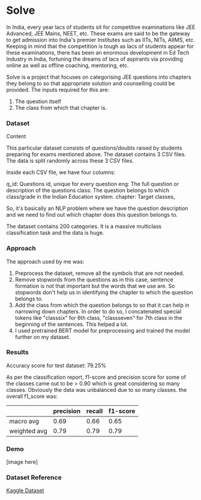 # Solve

In India, every year lacs of students sit for competitive examinations like JEE Advanced, JEE Mains, NEET, etc. These exams are said to be the gateway to get admission into India's premier Institutes such as IITs, NITs, AIIMS, etc. Keeping in mind that the competition is tough as lacs of students appear for these examinations, there has been an enormous development in Ed Tech Industry in India, fortuning the dreams of lacs of aspirants via providing online as well as offline coaching, mentoring, etc. 

Solve is a project that focuses on categorising JEE questions into chapters they belong to so that appropriate solution and counselling could be provided.
The inputs required for this are:
1. The question itself
2. The class from which that chapter is.

### Dataset

Content

This particular dataset consists of questions/doubts raised by students preparing for exams mentioned above.
The dataset contains 3 CSV files. The data is split randomly across these 3 CSV files.

Inside each CSV file, we have four columns:

q_id: Questions id, unique for every question
eng: The full question or description of the questions
class: The question belongs to which class/grade in the Indian Education system.
chapter: Target classes,

So, it's basically an NLP problem where we have the question description and we need to find out which chapter does this question belongs to.

The dataset contains 200 categories. It is a massive multiclass classification task and the data is huge.

### Approach

The approach used by me was:

1. Preprocess the dataset, remove all the symbols that are not needed.
2. Remove stopwords from the questions as in this case, sentence formation is not that important but the words that we use are. So stopwords don't help us in identifying the chapter to which the question belongs to. 
3. Add the class from which the question belongs to so that it can help in narrowing down chapters. In order to do so, I concatenated special tokens like "classsix" for 6th class, "classseven" for 7th class in the beginning of the sentences. This helped a lot.
4. I used pretrained BERT model for preprocessing and trained the model further on my dataset.

### Results

Accuracy score for test dataset: 79.25%

As per the classification report, f1-score and precision score for some of the classes came out to be > 0.90 which is great considering so many classes. Obviously the data was unbalanced due to so many classes. the overall f1_score was:

|               |   precision   |     recall    |    f1-score   |
| ------------- | ------------- | ------------- | ------------- |
| macro avg     |      0.69     |      0.66     |      0.65     |
| weighted avg  |      0.79     |      0.79     |      0.79     |


### Demo

[image here]

### Dataset Reference

[Kaggle Dataset](https://www.kaggle.com/mrutyunjaybiswal/questions-chapter-classification)